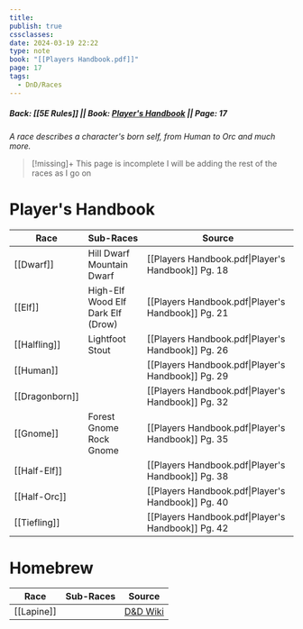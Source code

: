 ```yaml
---
title: 
publish: true
cssclasses: 
date: 2024-03-19 22:22
type: note
book: "[[Players Handbook.pdf]]"
page: 17
tags:
  - DnD/Races
---
```

##### Back: [[5E Rules]] || Book: [Player's Handbook](https://drive.google.com/drive/folders/1O5bhpYizcIT5xxAoLOuzCRht_PVS7VSG?usp=sharing) || Page: 17
*A race describes a character's born self, from Human to Orc and much more.*

> [!missing]+ This page is incomplete
> I will be adding the rest of the races as I go on

# Player's Handbook

| Race           | Sub-Races                               | Source                                             |
| -------------- | --------------------------------------- | -------------------------------------------------- |
| [[Dwarf]]      | Hill Dwarf<br>Mountain Dwarf            | [[Players Handbook.pdf\|Player's Handbook]] Pg. 18 |
| [[Elf]]        | High-Elf<br>Wood Elf<br>Dark Elf (Drow) | [[Players Handbook.pdf\|Player's Handbook]] Pg. 21 |
| [[Halfling]]   | Lightfoot<br>Stout                      | [[Players Handbook.pdf\|Player's Handbook]] Pg. 26 |
| [[Human]]      |                                         | [[Players Handbook.pdf\|Player's Handbook]] Pg. 29 |
| [[Dragonborn]] |                                         | [[Players Handbook.pdf\|Player's Handbook]] Pg. 32 |
| [[Gnome]]      | Forest Gnome<br>Rock Gnome              | [[Players Handbook.pdf\|Player's Handbook]] Pg. 35 |
| [[Half-Elf]]   |                                         | [[Players Handbook.pdf\|Player's Handbook]] Pg. 38 |
| [[Half-Orc]]   |                                         | [[Players Handbook.pdf\|Player's Handbook]] Pg. 40 |
| [[Tiefling]]   |                                         | [[Players Handbook.pdf\|Player's Handbook]] Pg. 42 |

# Homebrew
| Race       | Sub-Races | Source                                                     |
| ---------- | --------- | ---------------------------------------------------------- |
| [[Lapine]] |           | [D&D Wiki](https://www.dandwiki.com/wiki/Lapine_(5e_Race)) |